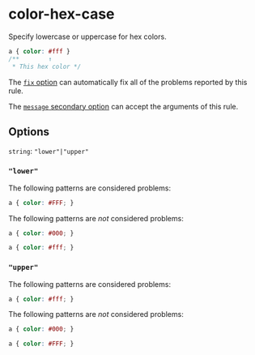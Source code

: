 # color-hex-case

Specify lowercase or uppercase for hex colors.

```css
a { color: #fff }
/**        ↑
 * This hex color */
```

The [`fix` option](https://stylelint.io/user-guide/options#fix) can automatically fix all of the problems reported by this rule.

The [`message` secondary option](https://stylelint.io/user-guide/configure/#message) can accept the arguments of this rule.

## Options

`string`: `"lower"|"upper"`

### `"lower"`

The following patterns are considered problems:

```css
a { color: #FFF; }
```

The following patterns are _not_ considered problems:

```css
a { color: #000; }
```

```css
a { color: #fff; }
```

### `"upper"`

The following patterns are considered problems:

```css
a { color: #fff; }
```

The following patterns are _not_ considered problems:

```css
a { color: #000; }
```

```css
a { color: #FFF; }
```
